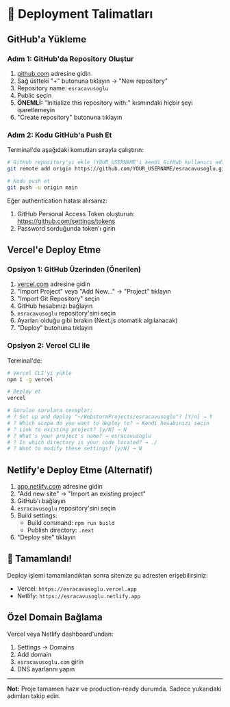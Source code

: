 # 🚀 Deployment Talimatları

## GitHub'a Yükleme

### Adım 1: GitHub'da Repository Oluştur
1. [github.com](https://github.com) adresine gidin
2. Sağ üstteki "+" butonuna tıklayın → "New repository"
3. Repository name: `esracavusoglu`
4. Public seçin
5. **ÖNEMLİ:** "Initialize this repository with:" kısmındaki hiçbir şeyi işaretlemeyin
6. "Create repository" butonuna tıklayın

### Adım 2: Kodu GitHub'a Push Et
Terminal'de aşağıdaki komutları sırayla çalıştırın:

```bash
# GitHub repository'yi ekle (YOUR_USERNAME'i kendi GitHub kullanıcı adınızla değiştirin)
git remote add origin https://github.com/YOUR_USERNAME/esracavusoglu.git

# Kodu push et
git push -u origin main
```

Eğer authentication hatası alırsanız:
1. GitHub Personal Access Token oluşturun: https://github.com/settings/tokens
2. Password sorduğunda token'ı girin

## Vercel'e Deploy Etme

### Opsiyon 1: GitHub Üzerinden (Önerilen)
1. [vercel.com](https://vercel.com) adresine gidin
2. "Import Project" veya "Add New..." → "Project" tıklayın
3. "Import Git Repository" seçin
4. GitHub hesabınızı bağlayın
5. `esracavusoglu` repository'sini seçin
6. Ayarları olduğu gibi bırakın (Next.js otomatik algılanacak)
7. "Deploy" butonuna tıklayın

### Opsiyon 2: Vercel CLI ile
Terminal'de:

```bash
# Vercel CLI'yi yükle
npm i -g vercel

# Deploy et
vercel

# Sorulan sorulara cevaplar:
# ? Set up and deploy "~/WebstormProjects/esracavusoglu"? [Y/n] → Y
# ? Which scope do you want to deploy to? → Kendi hesabınızı seçin
# ? Link to existing project? [y/N] → N
# ? What's your project's name? → esracavusoglu
# ? In which directory is your code located? → ./
# ? Want to modify these settings? [y/N] → N
```

## Netlify'e Deploy Etme (Alternatif)

1. [app.netlify.com](https://app.netlify.com) adresine gidin
2. "Add new site" → "Import an existing project"
3. GitHub'ı bağlayın
4. `esracavusoglu` repository'sini seçin
5. Build settings:
   - Build command: `npm run build`
   - Publish directory: `.next`
6. "Deploy site" tıklayın

## 🎉 Tamamlandı!

Deploy işlemi tamamlandıktan sonra sitenize şu adresten erişebilirsiniz:
- Vercel: `https://esracavusoglu.vercel.app`
- Netlify: `https://esracavusoglu.netlify.app`

## Özel Domain Bağlama

Vercel veya Netlify dashboard'undan:
1. Settings → Domains
2. Add domain
3. `esracavusoglu.com` girin
4. DNS ayarlarını yapın

---

**Not:** Proje tamamen hazır ve production-ready durumda. Sadece yukarıdaki adımları takip edin.